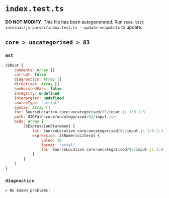 # `index.test.ts`

**DO NOT MODIFY**. This file has been autogenerated. Run `rome test internal/js-parser/index.test.ts --update-snapshots` to update.

## `core > uncategorised > 83`

### `ast`

```javascript
JSRoot {
	comments: Array []
	corrupt: false
	diagnostics: Array []
	directives: Array []
	hasHoistedVars: false
	integrity: undefined
	interpreter: undefined
	sourceType: "script"
	syntax: Array []
	loc: SourceLocation core/uncategorised/83/input.js 1:0-1:3
	path: UIDPath<core/uncategorised/83/input.js>
	body: Array [
		JSExpressionStatement {
			loc: SourceLocation core/uncategorised/83/input.js 1:0-1:3
			expression: JSNumericLiteral {
				value: 10
				format: "octal"
				loc: SourceLocation core/uncategorised/83/input.js 1:0-1:3
			}
		}
	]
}
```

### `diagnostics`

```
✔ No known problems!

```
